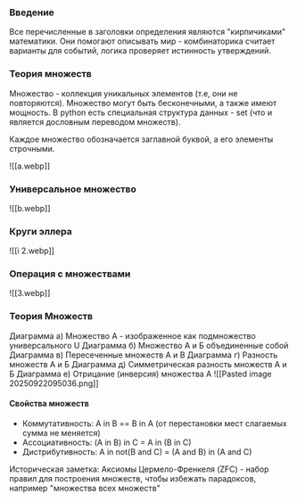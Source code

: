 
### Введение

Все перечисленные в заголовки определения являются "кирпичиками" математики. Они помогают описывать мир - комбинаторика считает варианты для событий, логика проверяет истинность утверждений.  

### Теория множеств

Множество - коллекция уникальных элементов (т.e, они не повторяются). Множество могут быть бесконечными, а также имеют мощность. В python есть специальная структура данных - set (что и является дословным переводом множеств).

Каждое множество обозначается заглавной буквой, а его элементы строчными.


![[a.webp]]
### Универсальное множество
![[b.webp]]

### Круги эллера
![[i 2.webp]]

### Операция с множествами
![[3.webp]]

### Теория Множеств
Диаграмма a) Множество A - изображенное как подмножество универсального U
Диаграмма б) Множество А и Б объединенные собой
Диаграмма в) Пересеченные множеств А и В
Диаграмма г) Разность множеств А и Б
Диаграмма д) Симметрическая разность множеств А и Б
Диаграмма е) Отрицание (инверсия) множества А
![[Pasted image 20250922095036.png]]

#### Свойства множеств

- Коммутативность: A in B == B in A (от перестановки мест слагаемых сумма не меняется) 
- Ассоциативность: (A in B) in C = A in (B in C)
-  Дистрибутивность: A in not(B and C) = (A and B) in (A and C)

Историческая заметка: Аксиомы Цермело-Френкеля (ZFC) - набор правил для построения множеств, чтобы избежать парадоксов, например "множества всех множеств" 